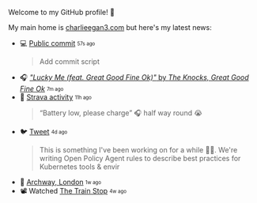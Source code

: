 
Welcome to my GitHub profile! 🌃

My main home is [charlieegan3.com](https://charlieegan3.com) but here's my latest news:


* 💻 [Public commit](https://api.github.com/repos/charlieegan3/charlieegan3/commits/ea7bf973906754973e4a5777ccc3591abe836b4a) <sub><sup>57s ago</sub></sup>
  > Add commit script 
* 🎧 [_"Lucky Me (feat. Great Good Fine Ok)"_ by _The Knocks, Great Good Fine Ok_](https://music.charlieegan3.com) <sub><sup>7m ago</sub></sup> 
* 🎽 [Strava activity](https://www.strava.com/activities/3750600720) <sub><sup>11h ago</sub></sup>
  > “Battery low, please charge” 🎧 half way round 😭 
* 🐦 [Tweet](https://twitter.com/charlieegan3/status/1280818575851294720) <sub><sup>4d ago</sub></sup>
  > This is something I've been working on for a while 🧑‍💻. We're writing Open Policy Agent rules to describe best practices for Kubernetes tools &amp; envir 
* 📸 [Archway, London](https://instagram.com/p/CCMHW0DAeXt) <sub><sup>1w ago</sub></sup> 
* 📽️ Watched [The Train Stop](https://letterboxd.com/charlieegan3/film/the-train-stop/) <sub><sup>4w ago</sub></sup> 
